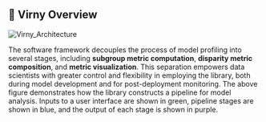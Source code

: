 ## 📖 Virny Overview

![Virny_Architecture](https://github.com/DataResponsibly/Virny/assets/42843889/91620e0f-11ff-4093-8fb6-c88c90bff711)

The software framework decouples the process of model profiling into several stages, including **subgroup metric computation**,
**disparity metric composition**, and **metric visualization**. This separation empowers data scientists with greater control and
flexibility in employing the library, both during model development and for post-deployment monitoring. The above figure demonstrates
how the library constructs a pipeline for model analysis. Inputs to a user interface are shown in green, pipeline stages are shown in blue,
and the output of each stage is shown in purple.
